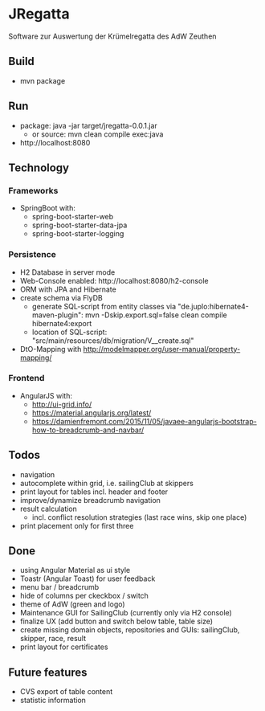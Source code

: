 # JRegatta
Software zur Auswertung der Krümelregatta des AdW Zeuthen 

## Build
* mvn package

## Run
* package: java -jar target/jregatta-0.0.1.jar
  * or source: mvn clean compile exec:java
* http://localhost:8080

## Technology
### Frameworks
* SpringBoot with:
  * spring-boot-starter-web
  * spring-boot-starter-data-jpa
  * spring-boot-starter-logging

### Persistence
* H2 Database in server mode
* Web-Console enabled: http://localhost:8080/h2-console
* ORM with JPA and Hibernate
* create schema via FlyDB
  * generate SQL-script from entity classes via "de.juplo:hibernate4-maven-plugin": mvn -Dskip.export.sql=false clean compile hibernate4:export
  * location of SQL-script: "src/main/resources/db/migration/V<version>__create.sql"
* DtO-Mapping with http://modelmapper.org/user-manual/property-mapping/

### Frontend
* AngularJS with:
  * http://ui-grid.info/
  * https://material.angularjs.org/latest/
  * https://damienfremont.com/2015/11/05/javaee-angularjs-bootstrap-how-to-breadcrumb-and-navbar/

## Todos
* navigation
* autocomplete within grid, i.e. sailingClub at skippers
* print layout for tables incl. header and footer
* improve/dynamize breadcrumb navigation
* result calculation
  * incl. conflict resolution strategies (last race wins, skip one place)
* print placement only for first three

## Done
* using Angular Material as ui style
* Toastr (Angular Toast) for user feedback
* menu bar / breadcrumb
* hide of columns per ckeckbox / switch
* theme of AdW (green and logo)
* Maintenance GUI for SailingClub (currently only via H2 console)
* finalize UX (add button and switch below table, table size)
* create missing domain objects, repositories and GUIs: sailingClub, skipper, race, result 
* print layout for certificates

## Future features
* CVS export of table content
* statistic information
